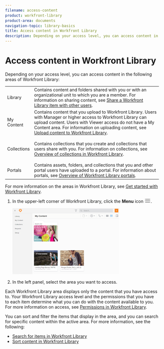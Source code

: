 ```yaml
---
filename: access-content
product: workfront-library
product-area: documents
navigation-topic: library-basics
title: Access content in Workfront Library
description: Depending on your access level, you can access content in the following areas of Workfront Library - EDIT ME.
---
```


# Access content in Workfront Library

Depending on your access level, you can access content in the following areas of Workfront Library:

<table cellspacing="0"> 
 <col> 
 <col> 
 <tbody> 
  <tr> 
   <td role="rowheader">Library</td> 
   <td> Contains content and folders shared with you or with an organizational unit to which you are a member. For information on sharing content, see <a href="../../../workfront-library/content-management/share-an-asset-with-users.md" class="MCXref xref">Share a Workfront Library item with other users</a>.</td> 
  </tr> 
  <tr> 
   <td role="rowheader">My Content</td> 
   <td>Contains content that you upload to Workfront Library. Users with Manager or higher access to Workfront Library can upload content. Users with Viewer access do not have a My Content area. For information on uploading content, see <a href="../../../workfront-library/content-management/upload-new-content.md" class="MCXref xref">Upload content to Workfront Library</a>.</td> 
  </tr> 
  <tr> 
   <td role="rowheader">Collections</td> 
   <td> <p>Contains collections that you create and collections that users share with you. For information on collections, see <a href="../../../workfront-library/content-management/collections/collections-overview.md" class="MCXref xref">Overview of collections in Workfront Library</a>.</p> </td> 
  </tr> 
  <tr> 
   <td role="rowheader">Portals</td> 
   <td>Contains assets, folders, and collections that you and other portal users have uploaded to a portal. For information about portals, see <a href="../../../workfront-library/content-management/portals/portals-overview.md" class="MCXref xref">Overview of Workfront Library portals</a>.</td> 
  </tr> 
 </tbody> 
</table>

For more information on the areas in Workfront Library, see [Get started with Workfront Library](../../../workfront-library/content-management/basics/get-started-with-library.md).

1. In the upper-left corner of Workfront Library, click the **Menu** icon ![](assets/library-menu-icon.png).

   ![](assets/library-left-panel---new-350x217.png)

1. In the left panel, select the area you want to access.

Each Workfront Library area displays only the content that you have access to. Your Workfront Library access level and the permissions that you have to each item determine what you can do with the content available to you. For more information on access, see [Permissions in Workfront Library](../../../workfront-library/administration-and-setup/user-access/permissions-in-workfront-library.md).

You can sort and filter the items that display in the area, and you can search for specific content within the active area. For more information, see the following:

* [Search for items in Workfront Library](../../../workfront-library/content-management/basics/search-for-items-in-workfront-library.md) 
* [Sort content in Workfront Library](../../../workfront-library/content-management/basics/sort-content-in-library.md)

